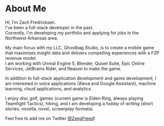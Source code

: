 # About Me
Hi, I’m Zach Fredricksen.  
I've been a full-stack developer in the past.  
Currently, I'm developing my portfolio and applying for jobs in the Northwest Arkansas area.  
  
My main focus with my LLC, Ghostbag Studio, is to create a mobile game that maximizes insight data and delivers compelling experiences with a F2P revenue model.  
I am working with Unreal Engine 5, Blender, Quixel Suite, Epic Online Services, JetBrains Rider, and Reason to make the game.  
  
In addition to full-stack application development and game development, I am interested in voice applications (Alexa and Google Assistant), machine learning, cloud applications, and analytics.  
  
I enjoy disc golf, games (current game is Elden Ring, always playing Teamfight Tactics), hiking, and I am developing a hobby of writing (short stories, novella, novel, screenplay formats).  

Feel free to add me on Twitter [@ZeegFreed](https://twitter.com/Zeeg_Freed)!

<!---
zachfredricksen/zachfredricksen is a ✨ special ✨ repository because its `README.md` (this file) appears on your GitHub profile.
You can click the Preview link to take a look at your changes.
--->

